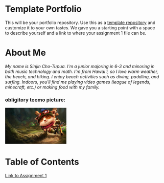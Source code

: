 # Template Portfolio
This will be your portfolio repository. Use this as a [template repository](https://docs.github.com/en/repositories/creating-and-managing-repositories/creating-a-template-repository) and customize it to your own tastes. We gave you a starting point with a space to describe yourself and a link to where your assignment 1 file can be.

# About Me
*My name is Sinjin Cho-Tupua. I'm a junior majoring in 6-3 and minoring in both music technology and math. I'm from Hawai'i, so I love warm weather, the beach, and hiking. I enjoy beach activities such as diving, paddling, and surfing. Indoors, you'll find me playing video games (league of legends, minecraft, etc.) or making food with my family.*

### obligitory teemo picture:

<img src="assets/teemo.jpg" alt="Teemo picture" width="200">


# Table of Contents
[Link to Assignment 1](assignments/assignment1/contents.md)
